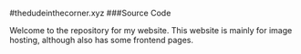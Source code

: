 #thedudeinthecorner.xyz
###Source Code

Welcome to the repository for my website. This website is mainly for image hosting, although also has some frontend pages.

